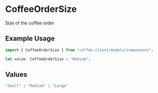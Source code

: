 # CoffeeOrderSize

Size of the coffee order

## Example Usage

```typescript
import { CoffeeOrderSize } from "coffee-client/models/components";

let value: CoffeeOrderSize = "Medium";
```

## Values

```typescript
"Small" | "Medium" | "Large"
```